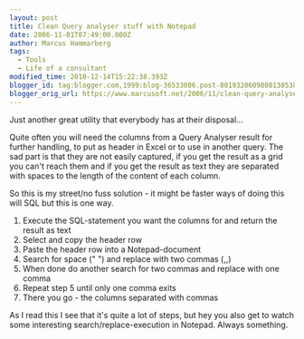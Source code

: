 ```yaml
---
layout: post
title: Clean Query analyser stuff with Notepad
date: 2006-11-01T07:49:00.000Z
author: Marcus Hammarberg
tags:
  - Tools
  - Life of a consultant
modified_time: 2010-12-14T15:22:38.393Z
blogger_id: tag:blogger.com,1999:blog-36533086.post-8019320609808138538
blogger_orig_url: https://www.marcusoft.net/2006/11/clean-query-analyser-stuff-with-notepad.html
---
```


Just another great utility that everybody has at their disposal...

Quite often you will need the columns from a Query Analyser result for
further handling, to put as header in Excel or to use in another query.
The sad part is that they are not easily captured, if you get the result
as a grid you can't reach them and if you get the result as text they
are separated with spaces to the length of the content of each column.

So this is my street/no fuss solution - it might be faster ways of doing
this will SQL but this is one way.

1. Execute the SQL-statement you want the columns for and return the
   result as text
2. Select and copy the header row
3. Paste the header row into a Notepad-document
4. Search for space (" ") and replace with two commas (,,)
5. When done do another search for two commas and replace with one
   comma
6. Repeat step 5 until only one comma exits
7. There you go - the columns separated with commas

As I read this I see that it's quite a lot of steps, but hey you also
get to watch some interesting search/replace-execution in Notepad.
Always something.
